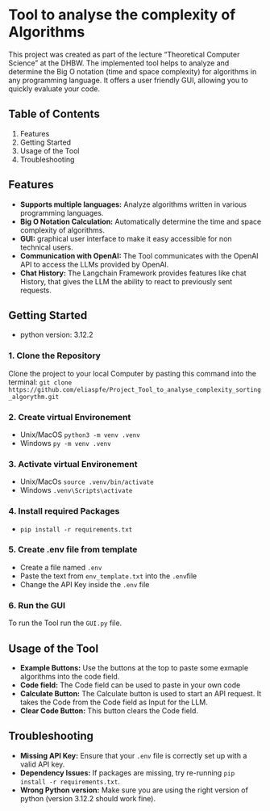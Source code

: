# Tool to analyse the complexity of Algorithms
This project was created as part of the lecture “Theoretical Computer Science” at the DHBW.
The implemented tool helps to analyze and determine the Big O notation (time and space complexity) for algorithms in any programming language. It offers a user friendly GUI, allowing you to quickly evaluate your code.

## Table of Contents
1. Features
2. Getting Started
3. Usage of the Tool
4. Troubleshooting

## Features
- **Supports multiple languages:** Analyze algorithms written in various programming languages.
- **Big O Notation Calculation:** Automatically determine the time and space complexity of algorithms.
- **GUI:** graphical user interface to make it easy accessible for non technical users.
- **Communication with OpenAI:** The Tool communicates with the OpenAI API to access the LLMs provided by OpenAI.
- **Chat History:** The Langchain Framework provides features like chat History, that gives the LLM the ability to react to previously sent requests.

## Getting Started
- python version: 3.12.2
### 1. Clone the Repository
Clone the project to your local Computer by pasting this command into the terminal: `git clone https://github.com/eliaspfe/Project_Tool_to_analyse_complexity_sorting_algorythm.git`
### 2. Create virtual Environement
- Unix/MacOS `python3 -m venv .venv`
- Windows `py -m venv .venv`
### 3. Activate virtual Environement
- Unix/MacOs `source .venv/bin/activate`
- Windows `.venv\Scripts\activate`
### 4. Install required Packages
- `pip install -r requirements.txt`
### 5. Create .env file from template
- Create a file named `.env`
- Paste the text from `env_template.txt` into the `.env`file
- Change the API Key inside the `.env` file
### 6. Run the GUI
To run the Tool run the `GUI.py` file.

## Usage of the Tool
- **Example Buttons:** Use the buttons at the top to paste some exmaple algorithms into the code field.
- **Code field:** The Code field can be used to paste in your own code
- **Calculate Button:** The Calculate button is used to start an API request. It takes the Code from the Code field as Input for the LLM.
- **Clear Code Button:** This button clears the Code field.

## Troubleshooting
- **Missing API Key:** Ensure that your `.env` file is correctly set up with a valid API key.
- **Dependency Issues:** If packages are missing, try re-running `pip install -r requirements.txt`.
- **Wrong Python version:** Make sure you are using the right version of python (version 3.12.2 should work fine).
